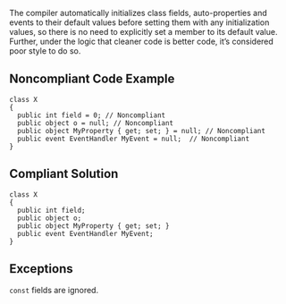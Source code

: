 The compiler automatically initializes class fields, auto-properties and events to their default values before setting them with any initialization values, so there is no need to explicitly set a member to its default value. Further, under the logic that cleaner code is better code, it’s considered poor style to do so.
 
## Noncompliant Code Example

    class X
    {
      public int field = 0; // Noncompliant
      public object o = null; // Noncompliant
      public object MyProperty { get; set; } = null; // Noncompliant
      public event EventHandler MyEvent = null;  // Noncompliant
    }

## Compliant Solution

    class X
    {
      public int field;
      public object o;
      public object MyProperty { get; set; }
      public event EventHandler MyEvent;
    }

## Exceptions
 
`const` fields are ignored.
